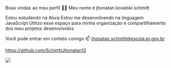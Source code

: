 Boas vindas ao meu perfil 💙💙
Meu nome é jhonatan kovalski schmitt

Estou estudando na Alura
Estou me desenvolvendo na linguagem JavaScript
Utilizo esse espaço para minha organização e compartilhamento dos meu projetos desenvolvidos

Você pode entrar em contato comigo 📫
jhonatan.schmitt@escola.pr.gov.br


https://github.com/SchimttJhonatan12

![](https://media1.tenor.com/m/qNpmiGS_wawAAAAd/neymar-jr.gif) 

